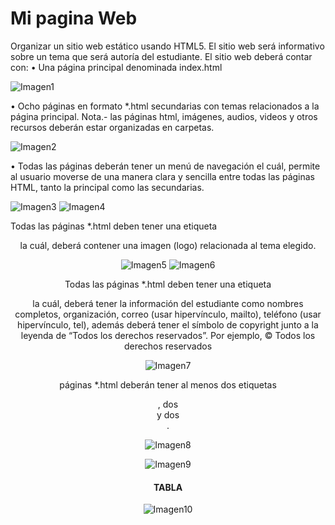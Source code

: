 # Mi pagina Web

Organizar un sitio web estático usando HTML5. El sitio web será informativo sobre un tema que será autoría del estudiante. El sitio web deberá contar con:   • Una página principal denominada index.html   

![Imagen1](https://user-images.githubusercontent.com/49033433/116831183-6b04d680-ab73-11eb-9b49-e70eb2a7b81b.jpg)

•	Ocho páginas en formato *.html secundarias con temas relacionados a la página principal. Nota.- las páginas html, imágenes, audios, videos y otros recursos deberán estar organizadas en carpetas.   

![Imagen2](https://user-images.githubusercontent.com/49033433/116831348-5117c380-ab74-11eb-9c8d-9a1d67e31713.jpg)

•	Todas las páginas deberán tener un menú de navegación el cuál, permite al usuario moverse de una manera clara y sencilla entre todas las páginas HTML, tanto la principal como las secundarias.   

![Imagen3](https://user-images.githubusercontent.com/49033433/116831331-275e9c80-ab74-11eb-9ff0-5692376ceffb.jpg)
![Imagen4](https://user-images.githubusercontent.com/49033433/116831329-26c60600-ab74-11eb-8651-80e09b417f9f.jpg)

Todas las páginas *.html deben tener una etiqueta <header> la cuál, deberá contener una imagen (logo) relacionada al tema elegido.   

![Imagen5](https://user-images.githubusercontent.com/49033433/116831390-a94ec580-ab74-11eb-8e62-095d80e2b973.jpg)
![Imagen6](https://user-images.githubusercontent.com/49033433/116831394-abb11f80-ab74-11eb-8688-5dfb1c4ac427.jpg)

Todas las páginas *.html deben tener una etiqueta <footer> la cuál, deberá tener la información del estudiante como nombres completos, organización, correo (usar hipervínculo, mailto), teléfono (usar hipervínculo, tel), además deberá tener el símbolo de copyright junto a la leyenda de “Todos los derechos reservados”. Por ejemplo, © Todos los derechos reservados  

![Imagen7](https://user-images.githubusercontent.com/49033433/116831432-fc287d00-ab74-11eb-9fff-dc2acdc49b82.jpg)

páginas *.html deberán tener al menos dos etiquetas <section>, dos <article> y dos <aside>.  
  
![Imagen8](https://user-images.githubusercontent.com/49033433/116831449-16faf180-ab75-11eb-8671-f52c228a73d2.png)

![Imagen9](https://user-images.githubusercontent.com/49033433/116831452-195d4b80-ab75-11eb-9414-58d1ccd33a2b.png)

# TABLA

![Imagen10](https://user-images.githubusercontent.com/49033433/116831492-575a6f80-ab75-11eb-9bdb-875a46f07678.jpg)





